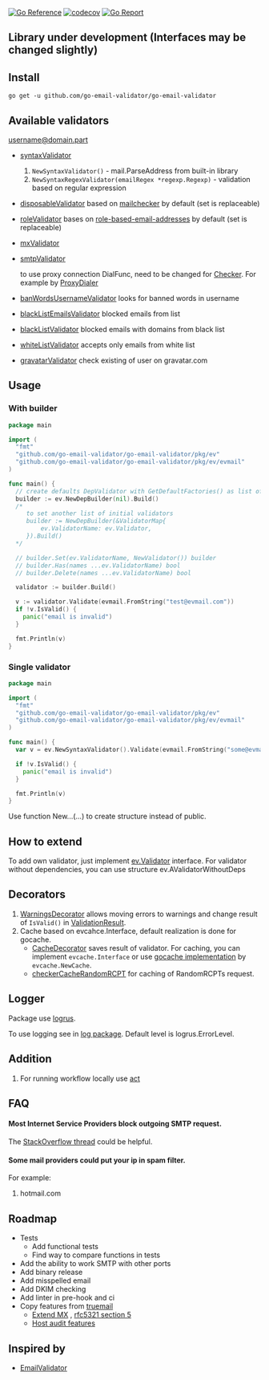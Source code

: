 [![Go Reference](https://pkg.go.dev/badge/github.com/go-email-validator/go-email-validator.svg)](https://pkg.go.dev/github.com/go-email-validator/go-email-validator)
[![codecov](https://codecov.io/gh/go-email-validator/go-email-validator/branch/master/graph/badge.svg?token=BC864E3W3X)](https://codecov.io/gh/go-email-validator/go-email-validator)
[![Go Report](https://goreportcard.com/badge/github.com/go-email-validator/go-email-validator)](https://goreportcard.com/report/github.com/go-email-validator/go-email-validator)

## Library under development (Interfaces may be changed slightly)

## Install

```go get -u github.com/go-email-validator/go-email-validator```

## Available validators

username@domain.part

* [syntaxValidator](pkg/ev/validator_syntax.go)
  1. `NewSyntaxValidator()` - mail.ParseAddress from built-in library
  1. `NewSyntaxRegexValidator(emailRegex *regexp.Regexp)` - validation based on regular expression
* [disposableValidator](pkg/ev/validator_disposable.go) based
  on [mailchecker](https://github.com/FGRibreau/mailchecker) by default (set is replaceable)
* [roleValidator](pkg/ev/validator_role.go) bases on [role-based-email-addresses](https://github.com/mixmaxhq/role-based-email-addresses) by default (set is replaceable)
* [mxValidator](pkg/ev/validator_mx.go)
* [smtpValidator](pkg/ev/validator_smtp.go)

    to use proxy connection DialFunc, need to be changed for [Checker](pkg/ev/evsmtp/smtp.go). For example by [ProxyDialer](pkg/proxifier/proxy_dialer.go)
* [banWordsUsernameValidator](pkg/ev/validator_banwords_username.go) looks for banned words in username
* [blackListEmailsValidator](pkg/ev/validator_blacklist_email.go) blocked emails from list
* [blackListValidator](pkg/ev/validator_blacklist_domain.go) blocked emails with domains from black list
* [whiteListValidator](pkg/ev/validator_whitelist_domain.go) accepts only emails from white list
* [gravatarValidator](pkg/ev/validator_gravatar.go) check existing of user on gravatar.com

## Usage

### With builder

```go
package main

import (
  "fmt"
  "github.com/go-email-validator/go-email-validator/pkg/ev"
  "github.com/go-email-validator/go-email-validator/pkg/ev/evmail"
)

func main() {
  // create defaults DepValidator with GetDefaultFactories() as list of validators
  builder := ev.NewDepBuilder(nil).Build()
  /*
     to set another list of initial validators
     builder := NewDepBuilder(&ValidatorMap{
         ev.ValidatorName: ev.Validator,
     }).Build()
  */

  // builder.Set(ev.ValidatorName, NewValidator()) builder
  // builder.Has(names ...ev.ValidatorName) bool
  // builder.Delete(names ...ev.ValidatorName) bool

  validator := builder.Build()

  v := validator.Validate(evmail.FromString("test@evmail.com"))
  if !v.IsValid() {
    panic("email is invalid")
  }

  fmt.Println(v)
}

```

### Single validator

```go
package main

import (
  "fmt"
  "github.com/go-email-validator/go-email-validator/pkg/ev"
  "github.com/go-email-validator/go-email-validator/pkg/ev/evmail"
)

func main() {
  var v = ev.NewSyntaxValidator().Validate(evmail.FromString("some@evmail.here")) // ev.ValidationResult

  if !v.IsValid() {
    panic("email is invalid")
  }

  fmt.Println(v)
}
```

Use function New...(...) to create structure instead of public.

## How to extend

To add own validator, just implement [ev.Validator](pkg/ev/validator.go) interface. For validator without dependencies, you can use structure ev.AValidatorWithoutDeps

## Decorators

1. [WarningsDecorator](pkg/ev/decorator_warnings.go) allows moving errors to warnings and change result of `IsValid()` in [ValidationResult](pkg/ev/validator.go).
1. Cache based on evcahce.Interface, default realization is done for gocache.
    * [CacheDecorator](pkg/ev/decorator_cache.go) saves result of validator. For caching, you can implement `evcache.Interface` or use [gocache implementation](https://github.com/eko/gocache) by `evcache.NewCache`. 
    * [checkerCacheRandomRCPT](pkg/ev/evsmtp/smtp.go) for caching of RandomRCPTs request.

## Logger

Package use [logrus](https://github.com/sirupsen/logrus).

To use logging see in [log package](pkg/log).
Default level is logrus.ErrorLevel.

## Addition

1. For running workflow locally use [act](https://github.com/nektos/act)

## FAQ

#### Most Internet Service Providers block outgoing SMTP request.

The [StackOverflow thread](https://stackoverflow.com/questions/18139102/how-to-get-around-an-isp-block-on-port-25-for-smtp) could be helpful.

#### Some mail providers could put your ip in spam filter.

For example:
1. hotmail.com

## Roadmap

* Tests
  * Add functional tests
  * Find way to compare functions in tests
* Add the ability to work SMTP with other ports
* Add binary release 
* Add misspelled email
* Add DKIM checking
* Add linter in pre-hook and ci
* Copy features from [truemail](https://github.com/truemail-rb/truemail)
    * [Extend MX](https://truemail-rb.org/truemail-gem/#/validations-layers?id=mx-validation)
      , [rfc5321 section 5](https://tools.ietf.org/html/rfc5321#section-5)
    * [Host audit features](https://truemail-rb.org/truemail-gem/#/host-audit-features)

## Inspired by

* [EmailValidator](https://github.com/egulias/EmailValidator)
